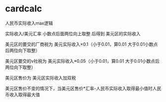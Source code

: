   # cardcalc
人民币实际收入max逻辑

实际收入/美元汇率 小数点后面两位向上取整 后得到 美元区的实际收入

美元区的要交的厂商税为 美元实际收入×0.1（小于0.01，算0.01 大于0.01小数点后两位向下取整）

美元区要交的v社税为 美元实际收入*0.05（小于0.01，算0.01 大于0.01小数点后两位向下取整）

美元区售价为 美元区实际收入加双税

美元区售价不变的情况下，当美元区售价*汇率-人民币实际收入取得最小值时人民币收入取得最大值
